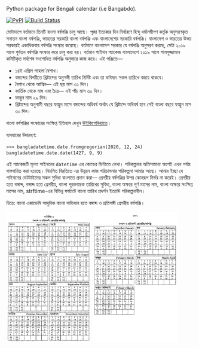 

Python package for Bengali calendar (i.e Bangabdo).


[![PyPI](https://img.shields.io/pypi/v/bangladatetime)](https://pypi.org/project/bangladatetime/)
[![Build Status](https://travis-ci.com/arafat-hasan/bangladatetime.svg?branch=master)](https://travis-ci.com/arafat-hasan/bangladatetime)

মোটাদাগে বর্তমানে তিনটি বাংলা বর্ষপঞ্জি চালু আছে। পূজা ইত্যকার দিন নির্ধারণে হিন্দু ধর্মালম্বীগণ কর্তৃক অনুসরণকৃত সনাতন বাংলা বর্ষপঞ্জি, ভারতের সরকারি বাংলা বর্ষপঞ্জি এবং বাংলাদেশের সরকারি বর্ষপঞ্জি। বাংলাদেশ ও ভারতের উভয় সরকারই একাধিকবার বর্ষপঞ্জি সংস্কার করেছে। বর্তমানে বাংলাদেশ সরকার যে বর্ষপঞ্জি অনুসরণ করছে, সেটা ২০১৯ সালে পুর্বতন বর্ষপঞ্জি সংস্কার করে চালু করা হয়। বর্তমান পাইথন প্যাকেজ বাংলাদেশে ২০১৯ সালে শামসুজ্জামান কমিটিকৃত সর্বশেষ সংশোধিত বর্ষপঞ্জি অনুসারে কাজ করে। এই পঞ্জিতে—
 - ১৪ই এপ্রিল পহেলা বৈশাখ।
 - বঙ্গাব্দের বিপরীতে খ্রিষ্টাব্দের অনুসঙ্গী তারিখ নির্দিষ্ট এবং তা ভবিষ্যৎ সকল তারিখে বজায় থাকবে।
 - বৈশাখ থেকে আশ্বিন— এই ছয় মাস ৩১ দিন।
 - কার্তিক থেকে মাঘ এবং চৈত্র— এই পাঁচ মাস ৩০ দিন।
 - ফাল্গুন মাস ২৯ দিন।
 - খ্রিষ্টাব্দের অনুগামী বছরে ফাল্গুন মাসে বঙ্গাব্দের অধিবর্ষ অর্থাৎ যে খ্রিষ্টাব্দে অধিবর্ষ হবে সেই বাংলা বছরে ফাল্গুন মাস ৩০ দিন।

বাংলা বর্ষপঞ্জির সংস্কারের সংক্ষিপ্ত ইতিহাস দেখুন [উইকিপেডিয়াতে](https://bn.wikipedia.org/wiki/বঙ্গাব্দ#বাংলা_বর্ষপঞ্জির_সংস্কার)।

ব্যবহারের উদারহণ:
```
>>> bangladatetime.date.fromgregorian(2020, 12, 24)
bangladatetime.date.date(1427, 9, 9)
```

এই প্যাকেজটি মূলত পাইথনের `datetime` এর কোডের ভিত্তিতে লেখা। পরিকল্পনার অতিসামান্য অংশই এখন পর্যন্ত বাস্তবায়িত করা হয়েছে। নিয়মিত বিরতিতে এর উন্নয়ন কাজ পরিচালনার পরিকল্পনা আমার আছে। আমার ইচ্ছা যে পাইথনের ডেটটাইমের সকল সুবিধা বাংলাতে প্রদান করা— গ্রেগরীয় বর্ষপঞ্জির উপর কোনরূপ নির্ভর না করেই। গ্রেগরীয় হতে বঙ্গাব্দ, বঙ্গাব্দ হতে গ্রেগরীয়, বাংলা পূরকবাচক তারিখের সুবিধা, বাংলা অক্ষরে পূর্ণ মাসের নাম, বাংলা অক্ষরে সংক্ষিপ্ত মাসের নাম, strftime-এর বিভিন্ন ফর্ম্যাটে বাংলা তারিখ প্রদর্শন ইত্যাদি পরিকল্পনাধীন।


চিত্রে: বাংলা একাডেমি আধুনিক বাংলা অভিধান হতে বঙ্গাব্দ ও প্রতিসঙ্গী গ্রেগরীয় বর্ষপঞ্জি।

<img src="doc/Bangla-Academy-Adhunik-Bangla-Obhidhan-Porishisto-Calendar-1.jpg" alt="বঙ্গাব্দ ও প্রতিসঙ্গী গ্রেগরীয় বর্ষপঞ্জি" width="45%"/> <img src="doc/Bangla-Academy-Adhunik-Bangla-Obhidhan-Porishisto-Calendar-2.jpg" alt="বঙ্গাব্দ ও প্রতিসঙ্গী গ্রেগরীয় বর্ষপঞ্জি" width="45%"/>


